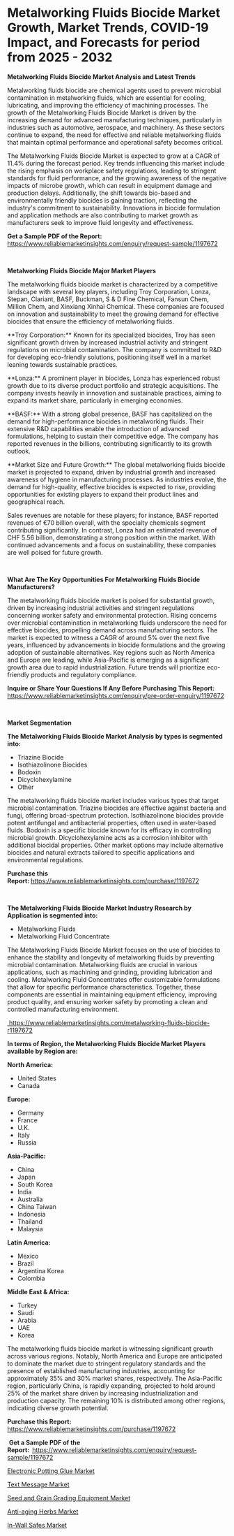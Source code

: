 <p><h1>Metalworking Fluids Biocide Market Growth, Market Trends, COVID-19 Impact, and Forecasts for period from 2025 - 2032</h1></p><p><strong>Metalworking Fluids Biocide Market Analysis and Latest Trends</strong></p>
<p><p>Metalworking fluids biocide are chemical agents used to prevent microbial contamination in metalworking fluids, which are essential for cooling, lubricating, and improving the efficiency of machining processes. The growth of the Metalworking Fluids Biocide Market is driven by the increasing demand for advanced manufacturing techniques, particularly in industries such as automotive, aerospace, and machinery. As these sectors continue to expand, the need for effective and reliable metalworking fluids that maintain optimal performance and operational safety becomes critical. </p><p>The Metalworking Fluids Biocide Market is expected to grow at a CAGR of 11.4% during the forecast period. Key trends influencing this market include the rising emphasis on workplace safety regulations, leading to stringent standards for fluid performance, and the growing awareness of the negative impacts of microbe growth, which can result in equipment damage and production delays. Additionally, the shift towards bio-based and environmentally friendly biocides is gaining traction, reflecting the industry's commitment to sustainability. Innovations in biocide formulation and application methods are also contributing to market growth as manufacturers seek to improve fluid longevity and effectiveness.</p></p>
<p><strong>Get a Sample PDF of the Report:&nbsp;</strong> <a href="https://www.reliablemarketinsights.com/enquiry/request-sample/1197672?utm_campaign=2012&utm_medium=2&utm_source=Github&utm_content=ia&utm_term=03022025&utm_id=metalworking-fluids-biocide">https://www.reliablemarketinsights.com/enquiry/request-sample/1197672</a></p>
<p>&nbsp;</p>
<p><strong>Metalworking Fluids Biocide Major Market Players</strong></p>
<p><p>The metalworking fluids biocide market is characterized by a competitive landscape with several key players, including Troy Corporation, Lonza, Stepan, Clariant, BASF, Buckman, S & D Fine Chemical, Fansun Chem, Million Chem, and Xinxiang Xinhai Chemical. These companies are focused on innovation and sustainability to meet the growing demand for effective biocides that ensure the efficiency of metalworking fluids.</p><p>**Troy Corporation:** Known for its specialized biocides, Troy has seen significant growth driven by increased industrial activity and stringent regulations on microbial contamination. The company is committed to R&D for developing eco-friendly solutions, positioning itself well in a market leaning towards sustainable practices.</p><p>**Lonza:** A prominent player in biocides, Lonza has experienced robust growth due to its diverse product portfolio and strategic acquisitions. The company invests heavily in innovation and sustainable practices, aiming to expand its market share, particularly in emerging economies.</p><p>**BASF:** With a strong global presence, BASF has capitalized on the demand for high-performance biocides in metalworking fluids. Their extensive R&D capabilities enable the introduction of advanced formulations, helping to sustain their competitive edge. The company has reported revenues in the billions, contributing significantly to its growth outlook.</p><p>**Market Size and Future Growth:** The global metalworking fluids biocide market is projected to expand, driven by industrial growth and increased awareness of hygiene in manufacturing processes. As industries evolve, the demand for high-quality, effective biocides is expected to rise, providing opportunities for existing players to expand their product lines and geographical reach.</p><p>Sales revenues are notable for these players; for instance, BASF reported revenues of €70 billion overall, with the specialty chemicals segment contributing significantly. In contrast, Lonza had an estimated revenue of CHF 5.56 billion, demonstrating a strong position within the market. With continued advancements and a focus on sustainability, these companies are well poised for future growth.</p></p>
<p>&nbsp;</p>
<p><strong>What Are The Key Opportunities For Metalworking Fluids Biocide Manufacturers?</strong></p>
<p><p>The metalworking fluids biocide market is poised for substantial growth, driven by increasing industrial activities and stringent regulations concerning worker safety and environmental protection. Rising concerns over microbial contamination in metalworking fluids underscore the need for effective biocides, propelling demand across manufacturing sectors. The market is expected to witness a CAGR of around 5% over the next five years, influenced by advancements in biocide formulations and the growing adoption of sustainable alternatives. Key regions such as North America and Europe are leading, while Asia-Pacific is emerging as a significant growth area due to rapid industrialization. Future trends will prioritize eco-friendly products and regulatory compliance.</p></p>
<p><strong>Inquire or Share Your Questions If Any Before Purchasing This Report:</strong> <a href="https://www.reliablemarketinsights.com/enquiry/pre-order-enquiry/1197672?utm_campaign=2012&utm_medium=2&utm_source=Github&utm_content=ia&utm_term=03022025&utm_id=metalworking-fluids-biocide">https://www.reliablemarketinsights.com/enquiry/pre-order-enquiry/1197672</a></p>
<p>&nbsp;</p>
<p><strong>Market Segmentation</strong></p>
<p><strong>The Metalworking Fluids Biocide Market Analysis by types is segmented into:</strong></p>
<p><ul><li>Triazine Biocide</li><li>Isothiazolinone Biocides</li><li>Bodoxin</li><li>Dicyclohexylamine</li><li>Other</li></ul></p>
<p><p>The metalworking fluids biocide market includes various types that target microbial contamination. Triazine biocides are effective against bacteria and fungi, offering broad-spectrum protection. Isothiazolinone biocides provide potent antifungal and antibacterial properties, often used in water-based fluids. Bodoxin is a specific biocide known for its efficacy in controlling microbial growth. Dicyclohexylamine acts as a corrosion inhibitor with additional biocidal properties. Other market options may include alternative biocides and natural extracts tailored to specific applications and environmental regulations.</p></p>
<p><strong>Purchase this Report:&nbsp;</strong><a href="https://www.reliablemarketinsights.com/purchase/1197672?utm_campaign=2012&utm_medium=2&utm_source=Github&utm_content=ia&utm_term=03022025&utm_id=metalworking-fluids-biocide">https://www.reliablemarketinsights.com/purchase/1197672</a></p>
<p>&nbsp;</p>
<p><strong>The Metalworking Fluids Biocide Market Industry Research by Application is segmented into:</strong></p>
<p><ul><li>Metalworking Fluids</li><li>Metalworking Fluid Concentrate</li></ul></p>
<p><p>The Metalworking Fluids Biocide Market focuses on the use of biocides to enhance the stability and longevity of metalworking fluids by preventing microbial contamination. Metalworking fluids are crucial in various applications, such as machining and grinding, providing lubrication and cooling. Metalworking Fluid Concentrates offer customizable formulations that allow for specific performance characteristics. Together, these components are essential in maintaining equipment efficiency, improving product quality, and ensuring worker safety by promoting a clean and controlled manufacturing environment.</p></p>
<p><a href="https://www.reliablemarketinsights.com/metalworking-fluids-biocide-r1197672?utm_campaign=2012&utm_medium=2&utm_source=Github&utm_content=ia&utm_term=03022025&utm_id=metalworking-fluids-biocide">&nbsp;https://www.reliablemarketinsights.com/metalworking-fluids-biocide-r1197672</a></p>
<p><strong>In terms of Region, the Metalworking Fluids Biocide Market Players available by Region are:</strong></p>
<p>
    <p> <strong> North America: </strong>
        <ul>
            <li>United States</li>
            <li>Canada</li>
        </ul>
        </p> 
    <p> <strong> Europe: </strong>
        <ul>
            <li>Germany</li>
            <li>France</li>
            <li>U.K.</li>
            <li>Italy</li>
            <li>Russia</li>
        </ul>
        </p> 
    <p> <strong> Asia-Pacific: </strong>
        <ul>
            <li>China</li>
            <li>Japan</li>
            <li>South Korea</li>
            <li>India</li>
            <li>Australia</li>
            <li>China Taiwan</li>
            <li>Indonesia</li>
            <li>Thailand</li>
            <li>Malaysia</li>
        </ul>
        </p> 
    <p> <strong> Latin America: </strong>
        <ul>
            <li>Mexico</li>
            <li>Brazil</li>
            <li>Argentina Korea</li>
            <li>Colombia</li>
        </ul>
        </p> 
    <p> <strong> Middle East & Africa: </strong>
        <ul>
            <li>Turkey</li>
            <li>Saudi</li>
            <li>Arabia</li>
            <li>UAE</li>
            <li>Korea</li>
        </ul>
    </p>
    </p>
<p><p>The metalworking fluids biocide market is witnessing significant growth across various regions. Notably, North America and Europe are anticipated to dominate the market due to stringent regulatory standards and the presence of established manufacturing industries, accounting for approximately 35% and 30% market shares, respectively. The Asia-Pacific region, particularly China, is rapidly expanding, projected to hold around 25% of the market share driven by increasing industrialization and production capacity. The remaining 10% is distributed among other regions, indicating diverse growth potential.</p></p>
<p><strong>Purchase this Report: </strong><a href="https://www.reliablemarketinsights.com/purchase/1197672?utm_campaign=2012&utm_medium=2&utm_source=Github&utm_content=ia&utm_term=03022025&utm_id=metalworking-fluids-biocide">https://www.reliablemarketinsights.com/purchase/1197672</a></p>
<p>&nbsp;<strong>Get a Sample PDF of the Report:&nbsp;&nbsp;</strong><a href="https://www.reliablemarketinsights.com/enquiry/request-sample/1197672?utm_campaign=2012&utm_medium=2&utm_source=Github&utm_content=ia&utm_term=03022025&utm_id=metalworking-fluids-biocide">https://www.reliablemarketinsights.com/enquiry/request-sample/1197672</a></p>
<p><strong></strong></p>
<p><p><a href="https://www.linkedin.com/pulse/electronic-potting-glue-market-trends-report-examining-current-yx0be?utm_campaign=2012&utm_medium=2&utm_source=Github&utm_content=ia&utm_term=03022025&utm_id=metalworking-fluids-biocide">Electronic Potting Glue Market</a></p><p><a href="https://www.linkedin.com/pulse/market-outlook-text-message-industry-from-2025-2032-projected-pyode?utm_campaign=2012&utm_medium=2&utm_source=Github&utm_content=ia&utm_term=03022025&utm_id=metalworking-fluids-biocide">Text Message Market</a></p><p><a href="https://www.linkedin.com/pulse/seed-grain-grading-equipment-market-research-industry-data-forecasted-2mj2f?utm_campaign=2012&utm_medium=2&utm_source=Github&utm_content=ia&utm_term=03022025&utm_id=metalworking-fluids-biocide">Seed and Grain Grading Equipment Market</a></p><p><a href="https://www.linkedin.com/pulse/growth-forecast-anti-aging-herbs-market-competitive-landscape-anjcc?utm_campaign=2012&utm_medium=2&utm_source=Github&utm_content=ia&utm_term=03022025&utm_id=metalworking-fluids-biocide">Anti-aging Herbs Market</a></p><p><a href="https://www.linkedin.com/pulse/analyzing-in-wall-safes-market-61-cagr-growth-forecast-through-ux9te?utm_campaign=2012&utm_medium=2&utm_source=Github&utm_content=ia&utm_term=03022025&utm_id=metalworking-fluids-biocide">In-Wall Safes Market</a></p></p>